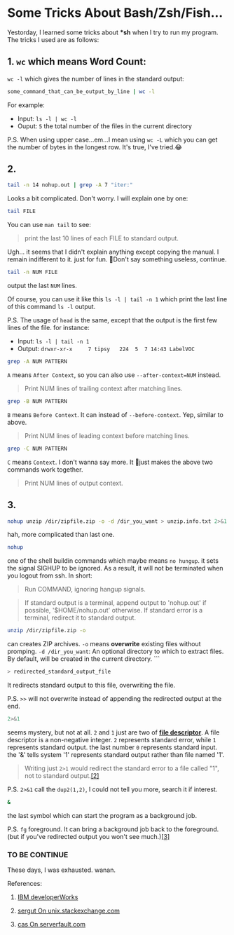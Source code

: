 # Some Tricks About Bash/Zsh/Fish...
Yestorday, I learned some tricks about **\*sh** when I try to run my program. The tricks I used are as follows:

## 1. ```wc``` which means **Word Count**:
```wc -l``` which gives the number of lines in the standard output:
```bash
some_command_that_can_be_output_by_line | wc -l 
```
For example:
- Input: ```ls -l | wc -l```
- Ouput: ```5``` the total number of the files in the current directory

P.S. When using upper case...em...I mean using ```wc -L``` which you can get the number of bytes in the longest row. It's true, I've tried.😂

## 2. 
```bash
tail -n 14 nohup.out | grep -A 7 "iter:"
```
Looks a bit complicated. Don't worry. I will explain one by one:

```bash
tail FILE
``` 
You can use ```man tail``` to see:
> print the last 10 lines of each FILE to standard output.

Ugh... it seems that I didn't explain anything except copying the manual. I remain indifferent to it. just for fun. Don't say something useless, continue.

```bash
tail -n NUM FILE
```
output the last ```NUM``` lines.

Of course, you can use it like this ```ls -l | tail -n 1``` which print the last line of this command ```ls -l``` output.

P.S. The usage of ```head``` is the same, except that the output is the first few lines of the file. for instance:
- Input: ```ls -l | tail -n 1```
- Output: ```drwxr-xr-x     7 tipsy   224  5  7 14:43 LabelVOC```

```bash
grep -A NUM PATTERN
```
```A``` means ```After Context```, so you can also use ```--after-context=NUM``` instead.
> Print NUM  lines  of  trailing  context  after  matching  lines.

```bash
grep -B NUM PATTERN
```
```B``` means ```Before Context```. It can instead of ```--before-context```. Yep, similar to above.
> Print NUM lines of leading context before matching lines.

```bash
grep -C NUM PATTERN
```
```C``` means ```Context```. I don't wanna say more. It just makes the above two commands work together.
> Print NUM lines of output context.

## 3. 
```bash
nohup unzip /dir/zipfile.zip -o -d /dir_you_want > unzip.info.txt 2>&1 &
```
hah, more complicated than last one. 

```bash
nohup
``` 
one of the shell buildin commands which maybe means ```no hungup```. it sets the signal SIGHUP to be ignored. As a result, it will not be terminated when you logout from ssh. In short:
> Run COMMAND, ignoring hangup signals.

> If standard output is a terminal, append output to 'nohup.out' if possible, '$HOME/nohup.out' otherwise. If standard error is a terminal, redirect it to standard output.

```bash
unzip /dir/zipfile.zip -o
```
can creates ZIP archives. ```-o``` means **overwrite** existing files without promping. ```-d /dir_you_want```: An optional directory to which to extract files. By default, will be created in the current directory. ```

```bash
> redirected_standard_output_file
```
It redirects standard output to this file, overwriting the file.

P.S. ```>>``` will not overwrite instead of appending the redirected output at the end.

```bash
2>&1
```
seems mystery, but not at all. ```2``` and ```1``` just are two of **[file descriptor](https://en.wikipedia.org/wiki/File_descriptor)**. A file descriptor is a non-negative integer. ```2``` represents standard error, while ```1``` represents standard output. the last number ```0``` represents standard input. the '&' tells system '1' represents standard output rather than file named '1'. 
> Writing just ```2>1``` would redirect the standard error to a file called "1", not to standard output.[[2]](https://unix.stackexchange.com/questions/89386/what-is-symbol-and-in-unix-linux)

P.S. ```2>&1``` call the ```dup2(1,2)```, I could not tell you more, search it if interest.

```bash
&
```
the last symbol which can start the program as a background job.

P.S. ```fg``` foreground. It can bring a background job back to the foreground. (but if you've redirected output you won't see much.)[[3]](https://serverfault.com/questions/41959/how-to-send-jobs-to-background-without-stopping-them)

### TO BE CONTINUE
These days, I was exhausted. wanan.

References:
1. [IBM developerWorks](https://www.ibm.com/developerworks/cn/linux/l-cn-nohup/index.html)

2. [sergut On unix.stackexchange.com](https://unix.stackexchange.com/questions/89386/what-is-symbol-and-in-unix-linux)

3. [cas On serverfault.com](https://serverfault.com/questions/41959/how-to-send-jobs-to-background-without-stopping-them)
